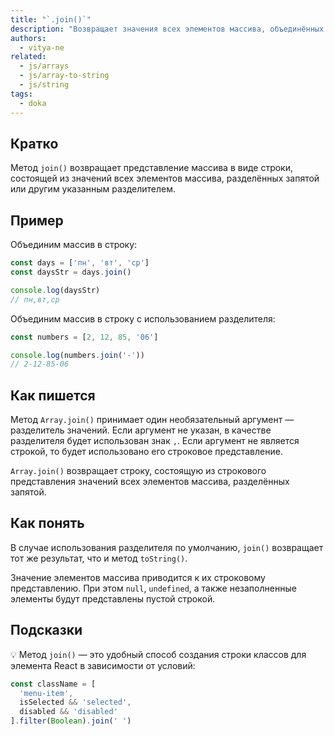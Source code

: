```yaml
---
title: "`.join()`"
description: "Возвращает значения всех элементов массива, объединённых в строку."
authors:
  - vitya-ne
related:
  - js/arrays
  - js/array-to-string
  - js/string
tags:
  - doka
---
```


## Кратко

Метод `join()` возвращает представление массива в виде строки, состоящей из значений всех элементов массива, разделённых запятой или другим указанным разделителем.

## Пример

Объединим массив в строку:

```js
const days = ['пн', 'вт', 'ср']
const daysStr = days.join()

console.log(daysStr)
// пн,вт,ср
```

Объединим массив в строку с использованием разделителя:

```js
const numbers = [2, 12, 85, '06']

console.log(numbers.join('-'))
// 2-12-85-06
```

## Как пишется

Метод `Array.join()` принимает один необязательный аргумент — разделитель значений. Если аргумент не указан, в качестве разделителя будет использован знак `,`. Если аргумент не является строкой, то будет использовано его строковое представление.

`Array.join()` возвращает строку, состоящую из строкового представления значений всех элементов массива, разделённых запятой.

## Как понять

В случае использования разделителя по умолчанию, `join()` возвращает тот же результат, что и метод `toString()`.

Значение элементов массива приводится к их строковому представлению. При этом `null`, `undefined`, а также незаполненные элементы будут представлены пустой строкой.

## Подсказки

💡 Метод `join()` — это удобный способ создания строки классов для элемента React в зависимости от условий:

```js
const className = [
  'menu-item',
  isSelected && 'selected',
  disabled && 'disabled'
].filter(Boolean).join(' ')
```
